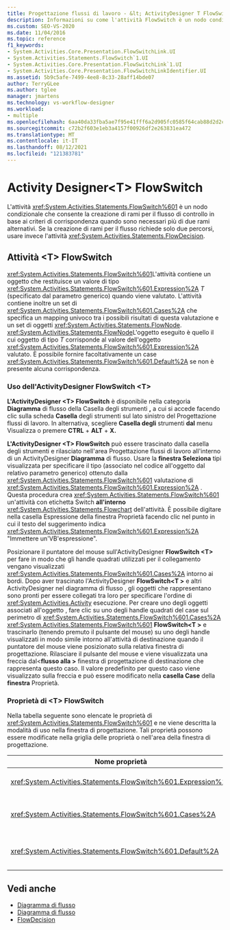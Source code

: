 ```yaml
---
title: Progettazione flussi di lavoro - &lt; ActivityDesigner T FlowSwitch &gt;
description: Informazioni su come l'attività FlowSwitch è un nodo condizionale che fornisce la diramazione per <T> il flusso di controllo in base al criterio di corrispondenza.
ms.custom: SEO-VS-2020
ms.date: 11/04/2016
ms.topic: reference
f1_keywords:
- System.Activities.Core.Presentation.FlowSwitchLink.UI
- System.Activities.Statements.FlowSwitch`1.UI
- System.Activities.Core.Presentation.FlowSwitchLink`1.UI
- System.Activities.Core.Presentation.FlowSwitchLinkIdentifier.UI
ms.assetid: 5b9c5afe-7499-4ee8-8c33-28aff14bde07
author: TerryGLee
ms.author: tglee
manager: jmartens
ms.technology: vs-workflow-designer
ms.workload:
- multiple
ms.openlocfilehash: 6aa40da33fba5ae7f95e41fff6a2d905fc0585f64cab88d2d2cb0d4340cf8ccc
ms.sourcegitcommit: c72b2f603e1eb3a4157f00926df2e263831ea472
ms.translationtype: MT
ms.contentlocale: it-IT
ms.lasthandoff: 08/12/2021
ms.locfileid: "121383781"
---
```

# <a name="flowswitcht-activity-designer"></a>Activity Designer\<T> FlowSwitch

L'attività <xref:System.Activities.Statements.FlowSwitch%601> è un nodo condizionale che consente la creazione di rami per il flusso di controllo in base ai criteri di corrispondenza quando sono necessari più di due rami alternativi. Se la creazione di rami per il flusso richiede solo due percorsi, usare invece l'attività <xref:System.Activities.Statements.FlowDecision>.

## <a name="the-flowswitcht-activity"></a>Attività \<T> FlowSwitch

<xref:System.Activities.Statements.FlowSwitch%601>L'attività contiene un oggetto che restituisce un valore di tipo <xref:System.Activities.Statements.FlowSwitch%601.Expression%2A> *T* (specificato dal parametro generico) quando viene valutato. L'attività contiene inoltre un set di <xref:System.Activities.Statements.FlowSwitch%601.Cases%2A> che specifica un mapping univoco tra i possibili risultati di questa valutazione e un set di oggetti <xref:System.Activities.Statements.FlowNode>. <xref:System.Activities.Statements.FlowNode>L'oggetto eseguito è quello il cui oggetto di tipo *T* corrisponde al valore dell'oggetto <xref:System.Activities.Statements.FlowSwitch%601.Expression%2A> valutato. È possibile fornire facoltativamente un case <xref:System.Activities.Statements.FlowSwitch%601.Default%2A> se non è presente alcuna corrispondenza.

### <a name="using-the-flowswitcht-activity-designer"></a>Uso dell'ActivityDesigner FlowSwitch \<T>

**L'ActivityDesigner \<T> FlowSwitch** è disponibile nella categoria **Diagramma** di flusso della Casella degli strumenti **,** a cui si accede facendo clic sulla scheda **Casella** degli strumenti sul lato sinistro del Progettazione flussi di lavoro. In alternativa, scegliere **Casella degli** strumenti **dal** menu Visualizza o premere **CTRL** + **ALT** + **X.**

**L'ActivityDesigner \<T> FlowSwitch** può essere  trascinato dalla casella degli strumenti e rilasciato nell'area Progettazione flussi di lavoro all'interno di un ActivityDesigner **Diagramma** di flusso. Usare la **finestra Seleziona** tipi visualizzata per specificare il tipo (associato nel codice all'oggetto dal relativo parametro generico) ottenuto dalla <xref:System.Activities.Statements.FlowSwitch%601> valutazione di <xref:System.Activities.Statements.FlowSwitch%601.Expression%2A> . Questa procedura crea <xref:System.Activities.Statements.FlowSwitch%601> un'attività con etichetta Switch **all'interno** <xref:System.Activities.Statements.Flowchart> dell'attività. È possibile digitare nella casella Espressione della finestra Proprietà facendo clic nel punto in cui il testo del suggerimento indica <xref:System.Activities.Statements.FlowSwitch%601.Expression%2A> "Immettere  un'VB'espressione". 

Posizionare il puntatore del mouse sull'ActivityDesigner **FlowSwitch \<T>** per fare in modo che gli handle quadrati utilizzati per il collegamento vengano visualizzati <xref:System.Activities.Statements.FlowSwitch%601.Cases%2A> intorno ai bordi. Dopo aver trascinato l'ActivityDesigner **FlowSwitch<T \>** e altri ActivityDesigner nel diagramma di flusso , gli oggetti che rappresentano sono pronti per essere collegati tra loro per specificare l'ordine di  <xref:System.Activities.Activity> esecuzione. Per creare uno degli oggetti associati all'oggetto , fare clic su uno degli handle quadrati del case sul perimetro di <xref:System.Activities.Statements.FlowSwitch%601.Cases%2A> <xref:System.Activities.Statements.FlowSwitch%601> **FlowSwitch<T \>** e trascinarlo (tenendo premuto il pulsante del mouse) su uno degli handle visualizzati in modo simile intorno all'attività di destinazione quando il puntatore del mouse viene posizionato sulla relativa finestra di progettazione. Rilasciare il pulsante del mouse e viene visualizzata una freccia dal<**flusso alla \>** finestra di progettazione di destinazione che rappresenta questo caso. Il valore predefinito per questo caso viene visualizzato sulla freccia e può essere modificato nella **casella Case** della **finestra** Proprietà.

### <a name="the-flowswitcht-properties"></a>Proprietà di \<T> FlowSwitch

Nella tabella seguente sono elencate le proprietà di <xref:System.Activities.Statements.FlowSwitch%601> e ne viene descritta la modalità di uso nella finestra di progettazione. Tali proprietà possono essere modificate nella griglia delle proprietà o nell'area della finestra di progettazione.

|Nome proprietà|Obbligatoria|Utilizzo|
|-|--------------|-|
|<xref:System.Activities.Statements.FlowSwitch%601.Expression%2A>|Vero|Specifica l'espressione valutata per identificare l'oggetto <xref:System.Activities.Statements.FlowSwitch%601.Cases%2A> cui passare nel percorso di esecuzione.|
|<xref:System.Activities.Statements.FlowSwitch%601.Cases%2A>|Falso|Specifica un mapping univoco tra i possibili risultati ottenuti dalla valutazione di <xref:System.Activities.Statements.FlowSwitch%601.Expression%2A> e un set di oggetti <xref:System.Activities.Statements.FlowNode>.|
|<xref:System.Activities.Statements.FlowSwitch%601.Default%2A>|Vero|Specifica il mapping quando la valutazione di <xref:System.Activities.Statements.FlowSwitch%601.Expression%2A> non corrisponde a uno dei valori contenuti nell'oggetto <xref:System.Activities.Statements.FlowSwitch%601.Cases%2A>.|

## <a name="see-also"></a>Vedi anche

- [Diagramma di flusso](../workflow-designer/flowchart-activity-designers.md)
- [Diagramma di flusso](../workflow-designer/flowchart-activity-designer.md)
- [FlowDecision](../workflow-designer/flowdecision-activity-designer.md)
